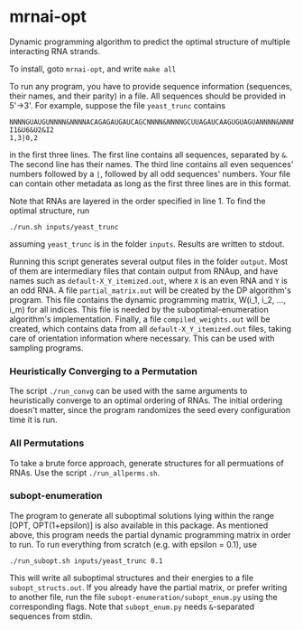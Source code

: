 # mrnai-opt
Dynamic programming algorithm to predict the optimal structure of multiple interacting RNA strands.

To install, goto ```mrnai-opt```, and write ```make all```

To run any program, you have to provide sequence information (sequences, their names, and their parity) in a file. All sequences should be provided in 5'->3'. For example, suppose the file ```yeast_trunc``` contains
```
NNNNGUAUGUNNNN&NNNNACAGAGAUGAUCAGCNNNN&NNNNGCUUAGAUCAAGUGUAGUANNNN&NNNNUACUAACACCNNNN
I1&U6&U2&I2
1,3|0,2
```
in the first three lines. The first line contains all sequences, separated by ```&```. The second line has their names. The third line contains all even sequences' numbers followed by a `|`, followed by all odd sequences' numbers.
Your file can contain other metadata as long as the first three lines are in this format. 

Note that RNAs are layered in the order specified in line 1. To find the optimal structure, run
```
./run.sh inputs/yeast_trunc
```
assuming `yeast_trunc` is in the folder `inputs`. Results are written to stdout.

Running this script generates several output files in the folder `output`. Most of them are intermediary files that contain output from RNAup, and have names such as `default-X_Y_itemized.out`, where `X` is an even RNA and `Y` is an odd RNA. A file `partial_matrix.out` will be created by the DP algorithm's program. This file contains the dynamic programming matrix, W(i_1, i_2, ..., i_m) for all indices. This file is needed by the suboptimal-enumeration algorithm's implementation. Finally, a file `compiled_weights.out` will be created, which contains data from all `default-X_Y_itemized.out` files, taking care of orientation information where necessary. This can be used with sampling programs.

### Heuristically Converging to a Permutation
The script `./run_convg` can be used with the same arguments to heuristically converge to an optimal ordering of RNAs. The initial ordering doesn't matter, since the program randomizes the seed every configuration time it is run.

### All Permutations
To take a brute force approach, generate structures for all permuations of RNAs. Use the script `./run_allperms.sh`.

### subopt-enumeration
The program to generate all suboptimal solutions lying within the range [OPT, OPT(1+epsilon)] is also available in this package. As mentioned above, this program needs the partial dynamic programming matrix in order to run. To run everything from scratch (e.g. with epsilon = 0.1), use
```
./run_subopt.sh inputs/yeast_trunc 0.1
```
This will write all suboptimal structures and their energies to a file `subopt_structs.out`. If you already have the partial matrix, or prefer writing to another file, run the file `subopt-enumeration/subopt_enum.py` using the corresponding flags. Note that `subopt_enum.py` needs `&`-separated sequences from stdin.
